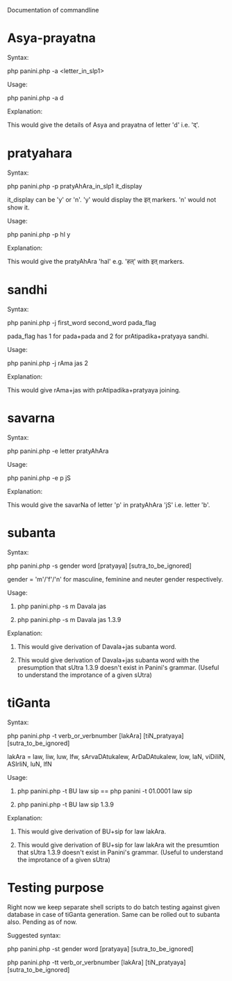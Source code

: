 Documentation of commandline 
# Asya-prayatna

Syntax:

php panini.php -a <letter_in_slp1>

Usage:

php panini.php -a d

Explanation:

This would give the details of Asya and prayatna of letter 'd' i.e. 'द्‌'.

# pratyahara

Syntax:

php panini.php -p pratyAhAra_in_slp1 it_display

it_display can be 'y' or 'n'. 'y' would display the इत्‌ markers. 'n' would not show it.

Usage:

php panini.php -p hl y

Explanation:

This would give the pratyAhAra 'hal' e.g. 'हल्‌' with इत्‌ markers.

# sandhi

Syntax:

php panini.php -j first_word second_word pada_flag

pada_flag has 1 for pada+pada and 2 for prAtipadika+pratyaya sandhi.

Usage:

php panini.php -j rAma jas 2

Explanation:

This would give rAma+jas with prAtipadika+pratyaya joining.

# savarna

Syntax:

php panini.php -e letter pratyAhAra

Usage:

php panini.php -e p jS

Explanation:

This would give the savarNa of letter 'p' in pratyAhAra 'jS' i.e. letter 'b'.

# subanta

Syntax:

php panini.php -s gender word [pratyaya] [sutra_to_be_ignored]

gender = 'm'/'f'/'n' for masculine, feminine and neuter gender respectively.

Usage:

1. php panini.php -s m Davala jas

2. php panini.php -s m Davala jas 1.3.9

Explanation:

1. This would give derivation of Davala+jas subanta word.

2. This would give derivation of Davala+jas subanta word with the presumption that sUtra 1.3.9 doesn't exist in Panini's grammar. (Useful to understand the improtance of a given sUtra)

# tiGanta

Syntax:

php panini.php -t verb_or_verbnumber [lakAra] [tiN_pratyaya] [sutra_to_be_ignored]

lakAra = law, liw, luw, lfw, sArvaDAtukalew, ArDaDAtukalew, low, laN, viDiliN, ASIrliN, luN, lfN

Usage:

1. php panini.php -t BU law sip == php panini -t 01.0001 law sip

2. php panini.php -t BU law sip 1.3.9

Explanation:

1. This would give derivation of BU+sip for law lakAra.

2. This would give derivation of BU+sip for law lakAra wit the presumtion that sUtra 1.3.9 doesn't exist in Panini's grammar.  (Useful to understand the improtance of a given sUtra)


# Testing purpose

Right now we keep separate shell scripts to do batch testing against given database in case of tiGanta generation. Same can be rolled out to subanta also. Pending as of now.

Suggested syntax:

php panini.php -st gender word [pratyaya] [sutra_to_be_ignored]

php panini.php -tt verb_or_verbnumber [lakAra] [tiN_pratyaya] [sutra_to_be_ignored]
